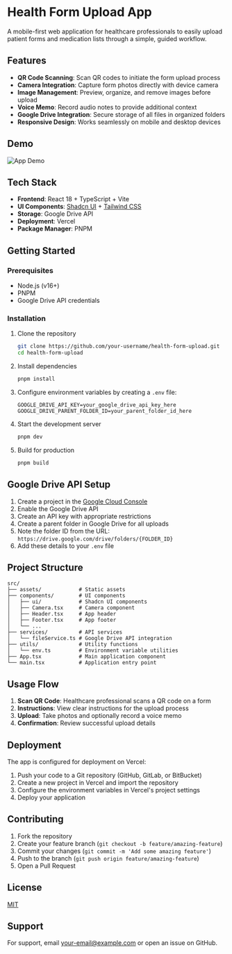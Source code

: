 # Health Form Upload App

A mobile-first web application for healthcare professionals to easily upload patient forms and medication lists through a simple, guided workflow.

## Features

- **QR Code Scanning**: Scan QR codes to initiate the form upload process
- **Camera Integration**: Capture form photos directly with device camera
- **Image Management**: Preview, organize, and remove images before upload
- **Voice Memo**: Record audio notes to provide additional context
- **Google Drive Integration**: Secure storage of all files in organized folders
- **Responsive Design**: Works seamlessly on mobile and desktop devices

## Demo

![App Demo](https://placeholder-for-your-demo-gif.com/demo.gif)

## Tech Stack

- **Frontend**: React 18 + TypeScript + Vite
- **UI Components**: [Shadcn UI](https://ui.shadcn.com/) + [Tailwind CSS](https://tailwindcss.com/)
- **Storage**: Google Drive API
- **Deployment**: Vercel
- **Package Manager**: PNPM

## Getting Started

### Prerequisites

- Node.js (v16+)
- PNPM
- Google Drive API credentials

### Installation

1. Clone the repository

   ```bash
   git clone https://github.com/your-username/health-form-upload.git
   cd health-form-upload
   ```

2. Install dependencies

   ```bash
   pnpm install
   ```

3. Configure environment variables by creating a `.env` file:

   ```
   GOOGLE_DRIVE_API_KEY=your_google_drive_api_key_here
   GOOGLE_DRIVE_PARENT_FOLDER_ID=your_parent_folder_id_here
   ```

4. Start the development server

   ```bash
   pnpm dev
   ```

5. Build for production
   ```bash
   pnpm build
   ```

## Google Drive API Setup

1. Create a project in the [Google Cloud Console](https://console.cloud.google.com)
2. Enable the Google Drive API
3. Create an API key with appropriate restrictions
4. Create a parent folder in Google Drive for all uploads
5. Note the folder ID from the URL: `https://drive.google.com/drive/folders/{FOLDER_ID}`
6. Add these details to your `.env` file

## Project Structure

```
src/
├── assets/            # Static assets
├── components/        # UI components
│   ├── ui/            # Shadcn UI components
│   ├── Camera.tsx     # Camera component
│   ├── Header.tsx     # App header
│   ├── Footer.tsx     # App footer
│   └── ...
├── services/          # API services
│   └── fileService.ts # Google Drive API integration
├── utils/             # Utility functions
│   └── env.ts         # Environment variable utilities
├── App.tsx            # Main application component
└── main.tsx           # Application entry point
```

## Usage Flow

1. **Scan QR Code**: Healthcare professional scans a QR code on a form
2. **Instructions**: View clear instructions for the upload process
3. **Upload**: Take photos and optionally record a voice memo
4. **Confirmation**: Review successful upload details

## Deployment

The app is configured for deployment on Vercel:

1. Push your code to a Git repository (GitHub, GitLab, or BitBucket)
2. Create a new project in Vercel and import the repository
3. Configure the environment variables in Vercel's project settings
4. Deploy your application

## Contributing

1. Fork the repository
2. Create your feature branch (`git checkout -b feature/amazing-feature`)
3. Commit your changes (`git commit -m 'Add some amazing feature'`)
4. Push to the branch (`git push origin feature/amazing-feature`)
5. Open a Pull Request

## License

[MIT](LICENSE)

## Support

For support, email your-email@example.com or open an issue on GitHub.
